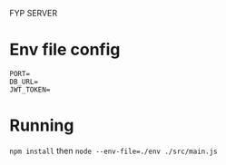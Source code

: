 FYP SERVER

# Env file config
```
PORT=
DB_URL=
JWT_TOKEN=
```

# Running
`npm install`
then
`node --env-file=./env ./src/main.js`
